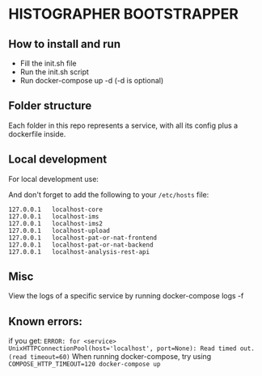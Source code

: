 # HISTOGRAPHER BOOTSTRAPPER #

## How to install and run

- Fill the init.sh file
- Run the init.sh script
- Run docker-compose up -d (-d is optional)


## Folder structure
Each folder in this repo represents a service, with all its config plus a dockerfile inside.

## Local development
For local development use:


And don't forget to add the following to your `/etc/hosts` file:
```
127.0.0.1   localhost-core
127.0.0.1   localhost-ims
127.0.0.1   localhost-ims2
127.0.0.1   localhost-upload
127.0.0.1   localhost-pat-or-nat-frontend
127.0.0.1   localhost-pat-or-nat-backend
127.0.0.1   localhost-analysis-rest-api
```

## Misc

View the logs of a specific service by running docker-compose logs -f <service>

## Known errors:

if you get:
`ERROR: for <service>  UnixHTTPConnectionPool(host='localhost', port=None): Read timed out. (read timeout=60)`
When running docker-compose, try using `COMPOSE_HTTP_TIMEOUT=120 docker-compose up`


